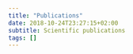 ```yaml
---
title: "Publications"
date: 2018-10-24T23:27:15+02:00
subtitle: Scientific publications
tags: []
---
```


<!--more-->

